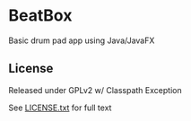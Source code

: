 # BeatBox

Basic drum pad app using Java/JavaFX

## License

Released under GPLv2 w/ Classpath Exception

See [LICENSE.txt](http://www.github.com/sean-rw/beatbox/LICENSE.txt) for full text

